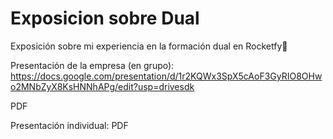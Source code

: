 # Exposicion sobre Dual
Exposición sobre mi experiencia en la formación dual en Rocketfy🚀

Presentación de la empresa (en grupo): https://docs.google.com/presentation/d/1r2KQWx3SpX5cAoF3GyRIO8OHwo2MNbZyX8KsHNNhAPg/edit?usp=drivesdk

PDF

Presentación individual:
PDF

